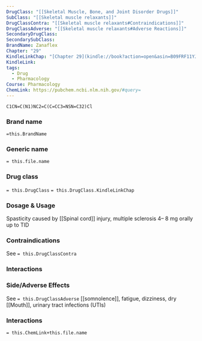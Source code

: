 ```yaml
---
DrugClass: "[[Skeletal Muscle, Bone, and Joint Disorder Drugs]]"
SubClass: "[[Skeletal muscle relaxants]]"
DrugClassContra: "[[Skeletal muscle relaxants#Contraindications]]"
DrugClassAdverse: "[[Skeletal muscle relaxants#Adverse Reactions]]"
SecondaryDrugClass: 
SecondarySubClass: 
BrandName: Zanaflex
Chapter: "29"
KindleLinkChap: "[Chapter 29](kindle://book?action=open&asin=B09FRF11YJ&location=15248)"
KindleLink: 
tags:
  - Drug
  - Pharmacology
Course: Pharmacology
ChemLink: https://pubchem.ncbi.nlm.nih.gov/#query=
---
```

```smiles
C1CN=C(N1)NC2=C(C=CC3=NSN=C32)Cl
```

### Brand name
`=this.BrandName`

### Generic name
`= this.file.name`

### Drug class 
`= this.DrugClass`
	`= this.DrugClass.KindleLinkChap`

### Dosage & Usage
Spasticity caused by [[Spinal cord]] injury, multiple sclerosis
4– 8 mg orally up to TID 

### Contraindications
See `= this.DrugClassContra`

### Interactions

### Side/Adverse Effects
See `= this.DrugClassAdverse`
[[somnolence]], fatigue, dizziness, dry [[Mouth]], urinary tract infections (UTIs) 

### Interactions

`= this.ChemLink+this.file.name`

